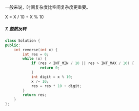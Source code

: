 
一般来说，时间复杂度比空间复杂度更重要。


X = X / 10 + X % 10

##### 7. 整数反转

```C++
class Solution {
public:
    int reverse(int x) {
        int res = 0;
        while (x) {
            if (res < INT_MIN / 10 || res > INT_MAX / 10) {
                return 0;
            }
            int digit = x % 10;
            x /= 10;
            res = res * 10 + digit;
        }
        return res;
    }
};

```
